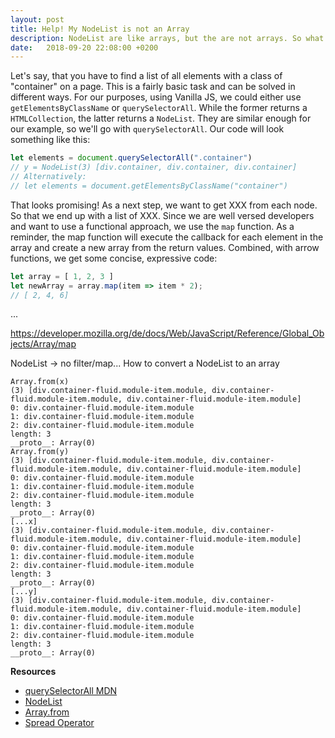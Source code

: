 ```yaml
---
layout: post
title: Help! My NodeList is not an Array
description: NodeList are like arrays, but the are not arrays. So what to do?
date:   2018-09-20 22:08:00 +0200
---
```


Let's say, that you have to find a list of all elements with a class of "container" on a page. This is a fairly basic task and can be solved in different ways. For our purposes, using Vanilla JS, we could either use `getElementsByClassName` or `querySelectorAll`. While the former returns a `HTMLCollection`, the latter returns a `NodeList`. They are similar enough for our example, so we'll go with `querySelectorAll`. Our code will look something like this:

```js
let elements = document.querySelectorAll(".container")
// y = NodeList(3) [div.container, div.container, div.container]
// Alternatively:
// let elements = document.getElementsByClassName("container")
```

That looks promising! As a next step, we want to get XXX from each node. So that we end up with a list of XXX. Since we are well versed developers and want to use a functional approach, we use the `map` function. As a reminder, the map function will execute the callback for each element in the array and create a new array from the return values. Combined, with arrow functions, we get some concise, expressive code:

```js
let array = [ 1, 2, 3 ]
let newArray = array.map(item => item * 2);
// [ 2, 4, 6]
```

...

https://developer.mozilla.org/de/docs/Web/JavaScript/Reference/Global_Objects/Array/map

NodeList -> no filter/map...
How to convert a NodeList to an array


```
Array.from(x)
(3) [div.container-fluid.module-item.module, div.container-fluid.module-item.module, div.container-fluid.module-item.module]
0: div.container-fluid.module-item.module
1: div.container-fluid.module-item.module
2: div.container-fluid.module-item.module
length: 3
__proto__: Array(0)
Array.from(y)
(3) [div.container-fluid.module-item.module, div.container-fluid.module-item.module, div.container-fluid.module-item.module]
0: div.container-fluid.module-item.module
1: div.container-fluid.module-item.module
2: div.container-fluid.module-item.module
length: 3
__proto__: Array(0)
[...x]
(3) [div.container-fluid.module-item.module, div.container-fluid.module-item.module, div.container-fluid.module-item.module]
0: div.container-fluid.module-item.module
1: div.container-fluid.module-item.module
2: div.container-fluid.module-item.module
length: 3
__proto__: Array(0)
[...y]
(3) [div.container-fluid.module-item.module, div.container-fluid.module-item.module, div.container-fluid.module-item.module]
0: div.container-fluid.module-item.module
1: div.container-fluid.module-item.module
2: div.container-fluid.module-item.module
length: 3
__proto__: Array(0)
```

**Resources**
* [querySelectorAll MDN](https://developer.mozilla.org/de/docs/Web/API/Document/querySelectorAll)
* [NodeList](https://developer.mozilla.org/de/docs/Web/API/NodeList)
* [Array.from](https://developer.mozilla.org/en-US/docs/Web/JavaScript/Reference/Global_Objects/Array/from)
* [Spread Operator](https://developer.mozilla.org/de/docs/Web/JavaScript/Reference/Operators/Spread_operator)